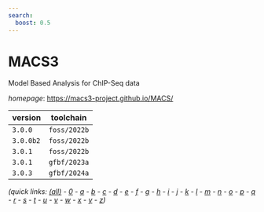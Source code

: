 ```yaml
---
search:
  boost: 0.5
---
```

# MACS3

Model Based Analysis for ChIP-Seq data

*homepage*: <https://macs3-project.github.io/MACS/>

version | toolchain
--------|----------
``3.0.0`` | ``foss/2022b``
``3.0.0b2`` | ``foss/2022b``
``3.0.1`` | ``foss/2022b``
``3.0.1`` | ``gfbf/2023a``
``3.0.3`` | ``gfbf/2024a``


*(quick links: [(all)](../index.md) - [0](../0/index.md) - [a](../a/index.md) - [b](../b/index.md) - [c](../c/index.md) - [d](../d/index.md) - [e](../e/index.md) - [f](../f/index.md) - [g](../g/index.md) - [h](../h/index.md) - [i](../i/index.md) - [j](../j/index.md) - [k](../k/index.md) - [l](../l/index.md) - [m](../m/index.md) - [n](../n/index.md) - [o](../o/index.md) - [p](../p/index.md) - [q](../q/index.md) - [r](../r/index.md) - [s](../s/index.md) - [t](../t/index.md) - [u](../u/index.md) - [v](../v/index.md) - [w](../w/index.md) - [x](../x/index.md) - [y](../y/index.md) - [z](../z/index.md))*

